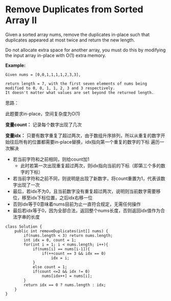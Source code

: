 # Remove Duplicates from Sorted Array II

Given a sorted array nums, remove the duplicates in-place such that duplicates appeared at most twice and return the new length.

Do not allocate extra space for another array, you must do this by modifying the input array in-place with O(1) extra memory.

**Example:**
```
Given nums = [0,0,1,1,1,1,2,3,3],

return length = 7, with the first seven elements of nums being modified to 0, 0, 1, 1, 2, 3 and 3 respectively.
It doesn't matter what values are set beyond the returned length.
```

思路：

此题要求in-place，空间复杂度为O(1)

**变量count：** 记录每个数字出现了几次

**变量idx：** 只要有数字重复了超过两次，由于数组升序排列，所以从重复的数字开始往后所有的位置都需要in-place替换，idx指向第一个重复的数字的下标
遍历一次解决

* 若当前字符和之前相同，则给count加1
  * 此时若第一次出现重复超过两次，则idx指向当前的下标（即第三个多的数字的下标）
* 若当前字符和之前不同，则说明是出现了新数字，将count重置为1，代表该数字出现了一次
* 最后，若idx不为0，且当前数字没有重复超过两次，说明则当前数字需要移位，移至idx下标位置，之后idx右移一位
* 否则idx等于0意味着nums目前为止一直符合规定，无需任何操作
* 最后若idx等于0，因为全部合法，返回整个nums长度，否则返回idx值作为合法字串的长度  

```
class Solution {
    public int removeDuplicates(int[] nums) {
        if(nums.length < 3) return nums.length;
        int idx = 0, count = 1;
        for(int i = 1; i < nums.length; i++){
            if(nums[i] == nums[i-1]){
                if(++count == 3 && idx == 0)
                    idx = i;
            }
            else count = 1;
            if(count <=2 && idx != 0)
                nums[idx++] = nums[i];
        }
        return idx == 0 ? nums.length : idx;
    }
}
```
